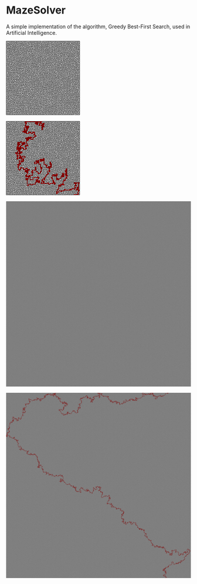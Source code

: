 # MazeSolver

A simple implementation of the algorithm, Greedy Best-First Search, used in Artificial Intelligence.


![alt tag](/images/braid200.bmp)

![alt tag](/solved/braid200.bmp)

![alt tag](/images/perfect4k.bmp)

![alt tag](/solved/perfect4k.gif)

